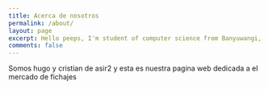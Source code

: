 ```yaml
---
title: Acerca de nosotros
permalink: /about/
layout: page
excerpt: Hello peeps, I'm student of computer science from Banyuwangi, living in Jogjakarta. This blog for documentation about my programming journey, running on jekyll, hosting on netlify and using my own simple theme.
comments: false
---
```


Somos hugo y cristian de asir2 y esta es nuestra pagina web dedicada a el mercado de fichajes

